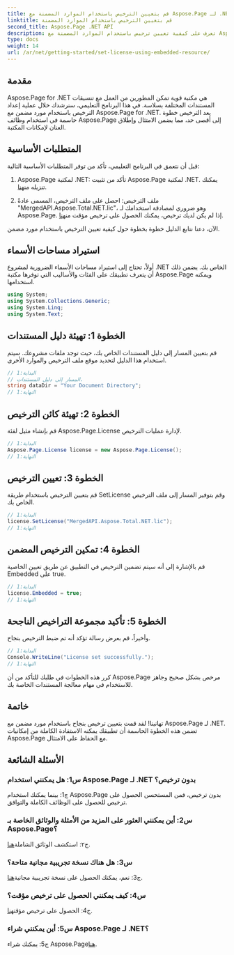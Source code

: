 ```yaml
---
title: قم بتعيين الترخيص باستخدام الموارد المضمنة مع Aspose.Page لـ .NET
linktitle: قم بتعيين الترخيص باستخدام الموارد المضمنة
second_title: Aspose.Page .NET API
description: تعرف على كيفية تعيين ترخيص باستخدام الموارد المضمنة مع Aspose.Page لـ .NET. ضمان الامتثال وفتح الإمكانات الكاملة لمعالجة المستندات.
type: docs
weight: 14
url: /ar/net/getting-started/set-license-using-embedded-resource/
---
```

## مقدمة

Aspose.Page for .NET هي مكتبة قوية تمكن المطورين من العمل مع تنسيقات المستندات المختلفة بسلاسة. في هذا البرنامج التعليمي، سنرشدك خلال عملية إعداد الترخيص باستخدام مورد مضمن مع Aspose.Page for .NET. يعد الترخيص خطوة حاسمة في استخدام وظائف Aspose.Page إلى أقصى حد، مما يضمن الامتثال وإطلاق العنان لإمكانات المكتبة.

## المتطلبات الأساسية

قبل أن نتعمق في البرنامج التعليمي، تأكد من توفر المتطلبات الأساسية التالية:

1. Aspose.Page لمكتبة .NET: تأكد من تثبيت Aspose.Page لمكتبة .NET. يمكنك تنزيله من[هنا](https://releases.aspose.com/page/net/).

2.  ملف الترخيص: احصل على ملف الترخيص، المسمى عادةً "MergedAPI.Aspose.Total.NET.lic"، وهو ضروري لمصادقة استخدامك لـ Aspose.Page. إذا لم يكن لديك ترخيص، يمكنك الحصول على ترخيص مؤقت من[هنا](https://purchase.aspose.com/temporary-license/).

الآن، دعنا نتابع الدليل خطوة بخطوة حول كيفية تعيين الترخيص باستخدام مورد مضمن.

## استيراد مساحات الأسماء

أولاً، تحتاج إلى استيراد مساحات الأسماء الضرورية لمشروع .NET الخاص بك. يضمن ذلك أن يتعرف تطبيقك على الفئات والأساليب التي توفرها مكتبة Aspose.Page ويمكنه استخدامها.

```csharp
using System;
using System.Collections.Generic;
using System.Linq;
using System.Text;
```

## الخطوة 1: تهيئة دليل المستندات

قم بتعيين المسار إلى دليل المستندات الخاص بك، حيث توجد ملفات مشروعك. سيتم استخدام هذا الدليل لتحديد موقع ملف الترخيص والموارد الأخرى.

```csharp
// البداية:1
// المسار إلى دليل المستندات.
string dataDir = "Your Document Directory";
// النهاية:1
```

## الخطوة 2: تهيئة كائن الترخيص

قم بإنشاء مثيل لفئة Aspose.Page.License لإدارة عمليات الترخيص.

```csharp
// البداية:1
Aspose.Page.License license = new Aspose.Page.License();
// النهاية:1
```

## الخطوة 3: تعيين الترخيص

قم بتعيين الترخيص باستخدام طريقة SetLicense وقم بتوفير المسار إلى ملف الترخيص الخاص بك.

```csharp
// البداية:1
license.SetLicense("MergedAPI.Aspose.Total.NET.lic");
// النهاية:1
```

## الخطوة 4: تمكين الترخيص المضمن

قم بالإشارة إلى أنه سيتم تضمين الترخيص في التطبيق عن طريق تعيين الخاصية Embedded على true.

```csharp
// البداية:1
license.Embedded = true;
// النهاية:1
```

## الخطوة 5: تأكيد مجموعة التراخيص الناجحة

وأخيراً، قم بعرض رسالة تؤكد أنه تم ضبط الترخيص بنجاح.

```csharp
// البداية:1
Console.WriteLine("License set successfully.");
// النهاية:1
```

كرر هذه الخطوات في طلبك للتأكد من أن Aspose.Page مرخص بشكل صحيح وجاهز للاستخدام في مهام معالجة المستندات الخاصة بك.

## خاتمة

تهانينا! لقد قمت بتعيين ترخيص بنجاح باستخدام مورد مضمن مع Aspose.Page لـ .NET. تضمن هذه الخطوة الحاسمة أن تطبيقك يمكنه الاستفادة الكاملة من إمكانيات Aspose.Page مع الحفاظ على الامتثال.

## الأسئلة الشائعة

### س1: هل يمكنني استخدام Aspose.Page لـ .NET بدون ترخيص؟

ج1: بينما يمكنك استخدام Aspose.Page بدون ترخيص، فمن المستحسن الحصول على ترخيص للحصول على الوظائف الكاملة والتوافق.

### س2: أين يمكنني العثور على المزيد من الأمثلة والوثائق الخاصة بـ Aspose.Page؟

 ج٢: استكشف الوثائق الشاملة[هنا](https://reference.aspose.com/page/net/).

### س3: هل هناك نسخة تجريبية مجانية متاحة؟

 ج3: نعم، يمكنك الحصول على نسخة تجريبية مجانية[هنا](https://releases.aspose.com/).

### س4: كيف يمكنني الحصول على ترخيص مؤقت؟

 ج4: الحصول على ترخيص مؤقت[هنا](https://purchase.aspose.com/temporary-license/).

### س5: أين يمكنني شراء Aspose.Page لـ .NET؟

 ج5: يمكنك شراء Aspose.Page[هنا](https://purchase.aspose.com/buy).